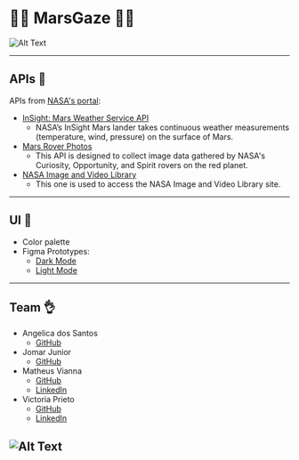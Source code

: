 # :man_astronaut: MarsGaze :woman_astronaut:
 ![Alt Text](https://media1.giphy.com/media/13cxHLqRer5q6s/giphy.gif)

---
## APIs :rocket:
APIs from [NASA's portal](https://api.nasa.gov/):
- [InSight: Mars Weather Service API](https://mars.nasa.gov/insight/weather/)
  - NASA’s InSight Mars lander takes continuous weather measurements (temperature, wind, pressure) on the surface of Mars.
- [Mars Rover Photos](https://github.com/chrisccerami/mars-photo-api)
  - This API is designed to collect image data gathered by NASA's Curiosity, Opportunity, and Spirit rovers on the red planet.
- [NASA Image and Video Library](https://images.nasa.gov/docs/images.nasa.gov_api_docs.pdf)
  - This one is used to access the NASA Image and Video Library site.

---
## UI :art:	
- Color palette
- Figma Prototypes:
  - [Dark Mode](https://www.figma.com/proto/ZlJ43LXIljbmLhnnS8r2kA/Mars-Gaze---Dark?node-id=217%3A123&scaling=min-zoom)
  - [Light Mode](https://www.figma.com/proto/itTnJHfg1oEAI2AnQDQ4qd/MarsGaze---Light?node-id=2%3A290&scaling=min-zoom)
  
---
## Team :ok_hand:
- Angelica dos Santos
  - [GitHub](https://github.com/angelcomp)
- Jomar Junior
  - [GitHub](https://github.com/thinkaboutmin)
- Matheus Vianna
  - [GitHub](https://github.com/matheusvianna95)
  - [LinkedIn](https://www.linkedin.com/in/matheus-vianna/)
- Victoria Prieto
  - [GitHub](https://github.com/VicPrieto)
  - [LinkedIn](https://www.linkedin.com/in/vict%C3%B3ria-gamarano-prieto-32935a161/)
  
  
 ## ![Alt Text](https://media1.giphy.com/media/YP258EkezKv5RSPGRI/giphy.gif)
